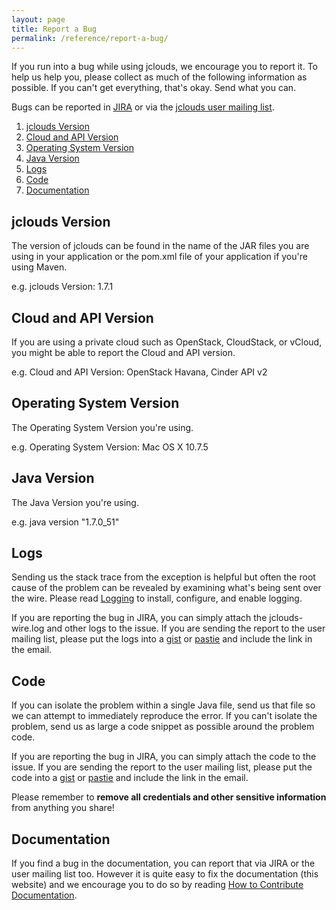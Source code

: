 ```yaml
---
layout: page
title: Report a Bug
permalink: /reference/report-a-bug/
---
```


If you run into a bug while using jclouds, we encourage you to report it. To help us help you, please collect as much of the following information as possible. If you can't get everything, that's okay. Send what you can.

Bugs can be reported in [JIRA](https://issues.apache.org/jira/browse/JCLOUDS) or via the [jclouds user mailing list](/community/).

1. [jclouds Version](#jclouds-version)
1. [Cloud and API Version](#cloud-version)
1. [Operating System Version](#os-version)
1. [Java Version](#java-version)
1. [Logs](#logs)
1. [Code](#code)
1. [Documentation](#doc)

## <a id="jclouds-version"></a>jclouds Version

The version of jclouds can be found in the name of the JAR files you are using in your application or the pom.xml file of your application if you're using Maven.

e.g. jclouds Version: 1.7.1

## <a id="cloud-version"></a>Cloud and API Version

If you are using a private cloud such as OpenStack, CloudStack, or vCloud, you might be able to report the Cloud and API version.

e.g. Cloud and API Version: OpenStack Havana, Cinder API v2

## <a id="os-version"></a>Operating System Version

The Operating System Version you're using.

e.g. Operating System Version: Mac OS X 10.7.5

## <a id="java-version"></a>Java Version

The Java Version you're using.

e.g. java version "1.7.0_51"

## <a id="logs"></a>Logs

Sending us the stack trace from the exception is helpful but often the root cause of the problem can be revealed by examining what's being sent over the wire. Please read [Logging](/reference/logging/) to install, configure, and enable logging.

If you are reporting the bug in JIRA, you can simply attach the jclouds-wire.log and other logs to the issue. If you are sending the report to the user mailing list, please put the logs into a [gist](https://gist.github.com/) or [pastie](http://pastie.org/) and include the link in the email.

## <a id="code"></a>Code

If you can isolate the problem within a single Java file, send us that file so we can attempt to immediately reproduce the error. If you can't isolate the problem, send us as large a code snippet as possible around the problem code.

If you are reporting the bug in JIRA, you can simply attach the code to the issue. If you are sending the report to the user mailing list, please put the code into a [gist](https://gist.github.com/) or [pastie](http://pastie.org/) and include the link in the email.

Please remember to __remove all credentials and other sensitive information__ from anything you share!

## <a id="doc"></a>Documentation

If you find a bug in the documentation, you can report that via JIRA or the user mailing list too. However it is quite easy to fix the documentation (this website) and we encourage you to do so by reading [How to Contribute Documentation](https://cwiki.apache.org/confluence/display/JCLOUDS/How+to+Contribute+Documentation).
